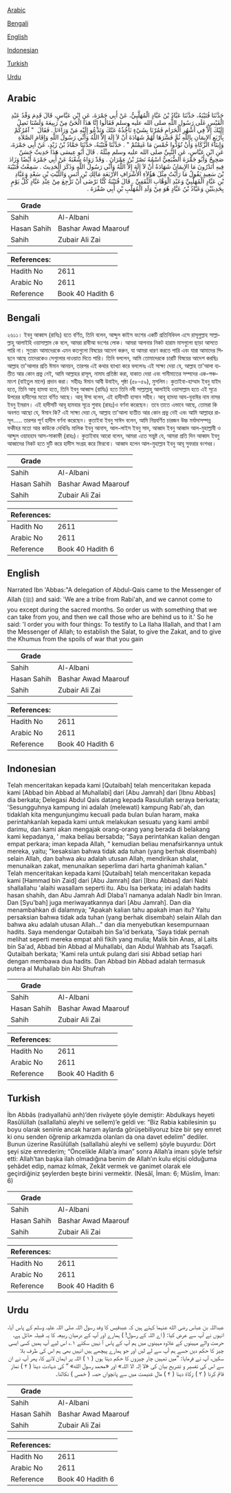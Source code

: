 [Arabic](#arabic)

[Bengali](#bengali)

[English](#english)

[Indonesian](#indonesian)

[Turkish](#turkish)

[Urdu](#urdu)

## Arabic


<div dir="rtl" lang="ar" style={{fontSize:'larger',backgroundColor:'#f8f9fa',padding:20}}>
حَدَّثَنَا قُتَيْبَةُ، حَدَّثَنَا عَبَّادُ بْنُ عَبَّادٍ الْمُهَلَّبِيُّ، عَنْ أَبِي جَمْرَةَ، عَنِ ابْنِ عَبَّاسٍ، قَالَ قَدِمَ وَفْدُ عَبْدِ الْقَيْسِ عَلَى رَسُولِ اللَّهِ صلى الله عليه وسلم فَقَالُوا إِنَّا هَذَا الْحَىَّ مِنْ رَبِيعَةَ وَلَسْنَا نَصِلُ إِلَيْكَ إِلاَّ فِي أَشْهُرِ الْحَرَامِ فَمُرْنَا بِشَيْءٍ نَأْخُذُهُ عَنْكَ وَنَدْعُو إِلَيْهِ مَنْ وَرَاءَنَا ‏.‏ فَقَالَ ‏ "‏ آمُرُكُمْ بِأَرْبَعٍ الإِيمَانِ بِاللَّهِ ثُمَّ فَسَّرَهَا لَهُمْ شَهَادَةَ أَنْ لاَ إِلَهَ إِلاَّ اللَّهُ وَأَنِّي رَسُولُ اللَّهِ وَإِقَامَ الصَّلاَةِ وَإِيتَاءَ الزَّكَاةِ وَأَنْ تُؤَدُّوا خُمْسَ مَا غَنِمْتُمْ ‏"‏ ‏.‏ حَدَّثَنَا قُتَيْبَةُ، حَدَّثَنَا حَمَّادُ بْنُ زَيْدٍ، عَنْ أَبِي جَمْرَةَ، عَنِ ابْنِ عَبَّاسٍ، عَنِ النَّبِيِّ صلى الله عليه وسلم مِثْلَهُ ‏.‏ قَالَ أَبُو عِيسَى هَذَا حَدِيثٌ حَسَنٌ صَحِيحٌ وَأَبُو جَمْرَةَ الضُّبَعِيُّ اسْمُهُ نَصْرُ بْنُ عِمْرَانَ ‏.‏ وَقَدْ رَوَاهُ شُعْبَةُ عَنْ أَبِي جَمْرَةَ أَيْضًا وَزَادَ فِيهِ أَتَدْرُونَ مَا الإِيمَانُ شَهَادَةُ أَنْ لاَ إِلَهَ إِلاَّ اللَّهُ وَأَنِّي رَسُولُ اللَّهِ وَذَكَرَ الْحَدِيثَ ‏.‏ سَمِعْتُ قُتَيْبَةَ بْنَ سَعِيدٍ يَقُولُ مَا رَأَيْتُ مِثْلَ هَؤُلاَءِ الأَشْرَافِ الأَرْبَعَةِ مَالِكِ بْنِ أَنَسٍ وَاللَّيْثِ بْنِ سَعْدٍ وَعَبَّادِ بْنِ عَبَّادٍ الْمُهَلَّبِيِّ وَعَبْدِ الْوَهَّابِ الثَّقَفِيِّ ‏.‏ قَالَ قُتَيْبَةُ كُنَّا نَرْضَى أَنْ نَرْجِعَ مِنْ عِنْدِ عَبَّادٍ كُلَّ يَوْمٍ بِحَدِيثَيْنِ وَعَبَّادُ بْنُ عَبَّادٍ هُوَ مِنْ وَلَدِ الْمُهَلَّبِ بْنِ أَبِي صُفْرَةَ ‏.‏
</div>
<div style={{backgroundColor:'#f8f9fa',padding:20, marginBottom: 10}}><table> <thead> <tr> <th>Grade</th> <th></th> </tr> </thead> <tbody> <tr><td>Sahih</td><td>Al-Albani</td></tr><tr><td>Hasan Sahih</td><td>Bashar Awad Maarouf</td></tr><tr><td>Sahih</td><td>Zubair Ali Zai</td></tr></tbody></table><table> <thead> <tr> <th>References:</th> <th></th> </tr> </thead> <tbody><tr><td>Hadith No</td><td>2611</td></tr><tr><td>Arabic No</td><td>2611</td></tr><tr><td>Reference</td><td>Book 40 Hadith 6</td></tr></tbody></table></div>

## Bengali


<div dir="ltr" lang="bn" style={{fontSize:'larger',backgroundColor:'#f8f9fa',padding:20}}>
২৬১১। ইবনু আব্বাস (রাযিঃ) হতে বর্ণিত, তিনি বলেন, আব্দুল কাইস বংশের একটি প্রতিনিধিদল এসে রাসূলুল্লাহ সাল্লাল্লাহু আলাইহি ওয়াসাল্লাম কে বলে, আমরা রাবীআ বংশের লোক। আমরা আপনার নিকট হারাম মাসগুলো ছাড়া আসতে পারি না। সুতরাং আমাদেরকে এমন কতগুলো বিষয়ের আদেশ করুন, যা আমরা ধারণ করতে পারি এবং যারা আমাদের পিছনে আছে তাদেরকেও সেগুলোর দাওয়াত দিতে পারি। তিনি বললেন, আমি তোমাদেরকে চারটি বিষয়ের আদেশ করছিঃ আল্লাহ তা'আলার প্রতি ঈমান আনয়ন, তারপর এই কথার ব্যাখ্যা করে বললেনঃ এই সাক্ষ্য দেয়া যে, আল্লাহ তা'আলা ব্যতীত আর কোন প্ৰভু নেই, আমি আল্লাহর রাসূল, নামায প্রতিষ্ঠা করা, যাকাত দেয়া এবং গানীমাতের সম্পদের এক-পঞ্চমাংশ (বাইতুল মালে) প্রদান করা। সহীহঃ ঈমান আবী উবাইদ, পৃষ্ঠা (৫৮-৫৯), মুসলিম। কুতাইবা-হাম্মাদ ইবনু যাইদ হতে, তিনি আবু হামযা হতে, তিনি ইবনু আব্বাস (রাযিঃ) হতে তিনি নবী সাল্লাল্লাহু আলাইহি ওয়াসাল্লাম হতে এই সূত্রে উপরের হাদীসের মতো বর্ণিত আছে। আবূ ঈসা বলেন, এই হাদীসটি হাসান সহীহ। আবূ হামযা আয-যুবাঈর নাম নাসর ইবনু ইমরান। এই হাদীসটি আবূ হামযার সূত্রে শুবাহ (রাহঃ)ও বর্ণনা করেছেন। তবে তাতে এভাবে আছে, তোমরা কি অবগত আছো যে, ঈমান কি? এই সাক্ষ্য দেয়া যে, আল্লাহ তা'আলা ব্যতীত আর কোন প্ৰভু নেই এবং আমি আল্লাহর রাসূল..... তারপর পূর্ণ হাদীস বর্ণনা করেছেন। কুতাইবা ইবনু সাঈদ বলেন, আমি নিম্নবর্ণিত চারজন উচ্চ মর্যাদাসম্পন্ন ফকীহর মতো আর কাউকে দেখিনিঃ মালিক ইবনু আনাস, আল-লাইস ইবনু সাদ, আব্বাদ ইবনু আব্বাদ আল-মুহাল্লাবী ও আব্দুল ওয়াহহাব আস-সাকাফী (রাহঃ)। কুতাইবাহ আরো বলেন, আমরা এতে সন্তুষ্ট যে, আমরা প্রতি দিন আব্বাদ ইবনু আব্বাদের নিকট হতে দুটি করে হাদীস সংগ্রহ করে ফিরবো। আব্বাদ হলেন আল-মুহাল্লাব ইবনু আবূ সুফরার বংশধর।
</div>
<div style={{backgroundColor:'#f8f9fa',padding:20, marginBottom: 10}}><table> <thead> <tr> <th>Grade</th> <th></th> </tr> </thead> <tbody> <tr><td>Sahih</td><td>Al-Albani</td></tr><tr><td>Hasan Sahih</td><td>Bashar Awad Maarouf</td></tr><tr><td>Sahih</td><td>Zubair Ali Zai</td></tr></tbody></table><table> <thead> <tr> <th>References:</th> <th></th> </tr> </thead> <tbody><tr><td>Hadith No</td><td>2611</td></tr><tr><td>Arabic No</td><td>2611</td></tr><tr><td>Reference</td><td>Book 40 Hadith 6</td></tr></tbody></table></div>

## English


<div dir="ltr" lang="en" style={{fontSize:'larger',backgroundColor:'#f8f9fa',padding:20}}>
Narrated Ibn 'Abbas:"A delegation of Abdul-Qais came to the Messenger of Allah (ﷺ) and said: 'We are a tribe from Rabi'ah, and we cannot come to you except during the sacred months. So order us with something that we can take from you, and then we call those who are behind us to it.' So he said: 'I order you with four things: To testify to La Ilaha Illallah, and that I am the Messenger of Allah; to establish the Salat, to give the Zakat, and to give the Khumus from the spoils of war that you gain
</div>
<div style={{backgroundColor:'#f8f9fa',padding:20, marginBottom: 10}}><table> <thead> <tr> <th>Grade</th> <th></th> </tr> </thead> <tbody> <tr><td>Sahih</td><td>Al-Albani</td></tr><tr><td>Hasan Sahih</td><td>Bashar Awad Maarouf</td></tr><tr><td>Sahih</td><td>Zubair Ali Zai</td></tr></tbody></table><table> <thead> <tr> <th>References:</th> <th></th> </tr> </thead> <tbody><tr><td>Hadith No</td><td>2611</td></tr><tr><td>Arabic No</td><td>2611</td></tr><tr><td>Reference</td><td>Book 40 Hadith 6</td></tr></tbody></table></div>

## Indonesian


<div dir="ltr" lang="id" style={{fontSize:'larger',backgroundColor:'#f8f9fa',padding:20}}>
Telah menceritakan kepada kami [Qutaibah] telah menceritakan kepada kami [Abbad bin Abbad al Muhallabi] dari [Abu Jamrah] dari [Ibnu Abbas] dia berkata; Delegasi Abdul Qais datang kepada Rasulullah seraya berkata; 'Sesungguhnya kampung ini adalah (melewati) kampung Rabi'ah, dan tidaklah kita mengunjungimu kecuali pada bulan bulan haram, maka perintahkanlah kepada kami untuk melakukan sesuatu yang kami ambil darimu, dan kami akan mengajak orang-orang yang berada di belakang kami kepadanya, ' maka beliau bersabda; "Saya perintahkan kalian dengan empat perkara; iman kepada Allah, " kemudian beliau menafsirkannya untuk mereka, yaitu; "kesaksian bahwa tidak ada tuhan (yang berhak disembah) selain Allah, dan bahwa aku adalah utusan Allah, mendirikan shalat, menunaikan zakat, menunaikan seperlima dari harta ghanimah kalian." Telah menceritakan kepada kami [Qutaibah] telah menceritakan kepada kami [Hammad bin Zaid] dari [Abu Jamrah] dari [Ibnu Abbas] dari Nabi shallallahu 'alaihi wasallam seperti itu. Abu Isa berkata; ini adalah hadits hasan shahih, dan Abu Jamrah Adl Dlaba'I namanya adalah Nadlr bin Imran. Dan [Syu'bah] juga meriwayatkannya dari [Abu Jamrah]. Dan dia menambahkan di dalamnya; "Apakah kalian tahu apakah iman itu? Yaitu persaksian bahwa tidak ada tuhan (yang berhak disembah) selain Allah dan bahwa aku adalah utusan Allah…" dan dia menyebutkan kesempurnaan hadits. Saya mendengar Qutaibah bin Sa'id berkata, 'Saya tidak pernah melihat seperti mereka empat ahli fikih yang mulia; Malik bin Anas, al Laits bin Sa'ad, Abbad bin Abbad al Muhallabi, dan Abdul Wahhab ats Tsaqafi. Qutaibah berkata; 'Kami rela untuk pulang dari sisi Abbad setiap hari dengan membawa dua hadits. Dan Abbad bin Abbad adalah termasuk putera al Muhallab bin Abi Shufrah
</div>
<div style={{backgroundColor:'#f8f9fa',padding:20, marginBottom: 10}}><table> <thead> <tr> <th>Grade</th> <th></th> </tr> </thead> <tbody> <tr><td>Sahih</td><td>Al-Albani</td></tr><tr><td>Hasan Sahih</td><td>Bashar Awad Maarouf</td></tr><tr><td>Sahih</td><td>Zubair Ali Zai</td></tr></tbody></table><table> <thead> <tr> <th>References:</th> <th></th> </tr> </thead> <tbody><tr><td>Hadith No</td><td>2611</td></tr><tr><td>Arabic No</td><td>2611</td></tr><tr><td>Reference</td><td>Book 40 Hadith 6</td></tr></tbody></table></div>

## Turkish


<div dir="ltr" lang="tr" style={{fontSize:'larger',backgroundColor:'#f8f9fa',padding:20}}>
İbn Abbâs (radıyallahü anh)’den rivâyete şöyle demiştir: Abdulkays heyeti Rasûlüllah (sallallahü aleyhi ve sellem)’e geldi ve: “Biz Rabia kabilesinin şu boyu olarak seninle ancak haram aylarda görüşebiliyoruz bize bir şey emret ki onu senden öğrenip arkamızda olanları da ona davet edelim” dediler. Bunun üzerine Rasûlüllah (sallallahü aleyhi ve sellem) şöyle buyurdu: Dört şeyi size emrederim; “Öncelikle Allah’a iman” sonra Allah’a imanı şöyle tefsir etti: Allah’tan başka ilah olmadığına benim de Allah’ın kulu elçisi olduğuma şehâdet edip, namaz kılmak, Zekât vermek ve ganimet olarak ele geçirdiğiniz şeylerden beşte birini vermektir. (Nesâî, İman: 6; Müslim, İman: 6)
</div>
<div style={{backgroundColor:'#f8f9fa',padding:20, marginBottom: 10}}><table> <thead> <tr> <th>Grade</th> <th></th> </tr> </thead> <tbody> <tr><td>Sahih</td><td>Al-Albani</td></tr><tr><td>Hasan Sahih</td><td>Bashar Awad Maarouf</td></tr><tr><td>Sahih</td><td>Zubair Ali Zai</td></tr></tbody></table><table> <thead> <tr> <th>References:</th> <th></th> </tr> </thead> <tbody><tr><td>Hadith No</td><td>2611</td></tr><tr><td>Arabic No</td><td>2611</td></tr><tr><td>Reference</td><td>Book 40 Hadith 6</td></tr></tbody></table></div>

## Urdu


<div dir="rtl" lang="ur" style={{fontSize:'larger',backgroundColor:'#f8f9fa',padding:20}}>
عبداللہ بن عباس رضی الله عنہما کہتے ہیں کہ عبدقیس کا وفد رسول اللہ صلی اللہ علیہ وسلم کے پاس آیا، انہوں نے آپ سے عرض کیا: ( اے اللہ کے رسول! ) ہمارے اور آپ کے درمیان ربیعہ کا یہ قبیلہ حائل ہے، حرمت والے مہینوں کے علاوہ مہینوں میں ہم آپ کے پاس آ نہیں سکتے ۱؎ اس لیے آپ ہمیں کسی ایسی چیز کا حکم دیں جسے ہم آپ سے لے لیں اور جو ہمارے پیچھے ہیں انہیں بھی ہم اس کی طرف بلا سکیں، آپ نے فرمایا: ”میں تمہیں چار چیزوں کا حکم دیتا ہوں ( ۱ ) اللہ پر ایمان لانے کا، پھر آپ نے ان سے اس کی تفسیر و تشریح بیان کی «لا إلہ الا اللہ» اور «محمد رسول الله» “ کی شہادت دینا ( ۲ ) نماز قائم کرنا ( ۳ ) زکاۃ دینا ( ۴ ) مال غنیمت میں سے پانچواں حصہ ( خمس ) نکالنا۔
</div>
<div style={{backgroundColor:'#f8f9fa',padding:20, marginBottom: 10}}><table> <thead> <tr> <th>Grade</th> <th></th> </tr> </thead> <tbody> <tr><td>Sahih</td><td>Al-Albani</td></tr><tr><td>Hasan Sahih</td><td>Bashar Awad Maarouf</td></tr><tr><td>Sahih</td><td>Zubair Ali Zai</td></tr></tbody></table><table> <thead> <tr> <th>References:</th> <th></th> </tr> </thead> <tbody><tr><td>Hadith No</td><td>2611</td></tr><tr><td>Arabic No</td><td>2611</td></tr><tr><td>Reference</td><td>Book 40 Hadith 6</td></tr></tbody></table></div>